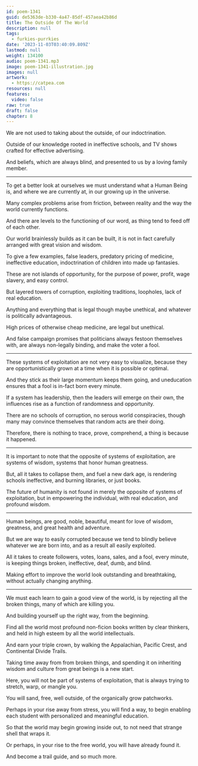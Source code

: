 ```yaml
---
id: poem-1341
guid: de5363de-b330-4a47-85df-457aea42b86d
title: The Outside Of The World
description: null
tags:
  - furkies-purrkies
date: '2023-11-03T03:40:09.809Z'
lastmod: null
weight: 134100
audio: poem-1341.mp3
image: poem-1341-illustration.jpg
images: null
artwork:
  - https://catpea.com
resources: null
features:
  video: false
raw: true
draft: false
chapter: 8
---
```


We are not used to taking about the outside,
of our indoctrination.

Outside of our knowledge rooted in ineffective schools,
and TV shows crafted for effective advertising.

And beliefs, which are always blind,
and presented to us by a loving family member.

----

To get a better look at ourselves we must understand what a Human Being is,
and where we are currently at, in our growing up in the universe.

Many complex problems arise from friction,
between reality and the way the world currently functions.

And there are levels to the functioning of our word,
as thing tend to feed off of each other.

Our world brainlessly builds as it can be built,
it is not in fact carefully arranged with great vision and wisdom.

To give a few examples, false leaders, predatory pricing of medicine,
ineffective education, indoctrination of children into made up fantasies.

These are not islands of opportunity,
for the purpose of power, profit, wage slavery, and easy control.

But layered towers of corruption,
exploiting traditions, loopholes, lack of real education.

Anything and everything that is legal though maybe unethical,
and whatever is politically advantageous.

High prices of otherwise cheap medicine,
are legal but unethical.

And false campaign promises that politicians always festoon themselves with,
are always non-legally binding, and make the voter a fool.

---

These systems of exploitation are not very easy to visualize,
because they are opportunistically grown at a time when it is possible or optimal.

And they stick as their large momentum keeps them going,
and uneducation ensures that a fool is in-fact born every minute.

If a system has leadership, then the leaders will emerge on their own,
the influences rise as a function of randomness and opportunity.

There are no schools of corruption, no serous world conspiracies,
though many may convince themselves that random acts are their doing.

Therefore, there is nothing to trace, prove, comprehend,
a thing is because it happened.

---

It is important to note that the opposite of systems of exploitation,
are systems of wisdom, systems that honor human greatness.

But, all it takes to collapse them, and fuel a new dark age,
is rendering schools ineffective, and burning libraries, or just books.

The future of humanity is not found in merely the opposite of systems of exploitation,
but in empowering the individual, with real education, and profound wisdom.

---

Human beings, are good, noble, beautiful,
meant for love of wisdom, greatness, and great health and adventure.

But we are way to easily corrupted because we tend to blindly believe whatever we are born into,
and as a result all easily exploited.

All it takes to create followers, votes, loans, sales, and a fool, every minute,
is keeping things broken, ineffective, deaf, dumb, and blind.

Making effort to improve the world look outstanding and breathtaking,
without actually changing anything.

---

We must each learn to gain a good view of the world,
is by rejecting all the broken things, many of which are killing you.

And building yourself up the right way,
from the beginning.

Find all the world most profound non-ficion books written by clear thinkers,
and held in high esteem by all the world intellectuals.

And earn your triple crown,
by walking the Appalachian, Pacific Crest, and Continental Divide Trails.

Taking time away from from broken things,
and spending it on inheriting wisdom and culture from great beings is a new start.

Here, you will not be part of systems of exploitation,
that is always trying to stretch, warp, or mangle you.

You will sand, free, well outside,
of the organically grow patchworks.

Perhaps in your rise away from stress, you will find a way,
to begin enabling each student with personalized and meaningful education.

So that the world may begin growing inside out,
to not need that strange shell that wraps it.

Or perhaps, in your rise to the free world,
you will have already found it.

And become a trail guide,
and so much more.
